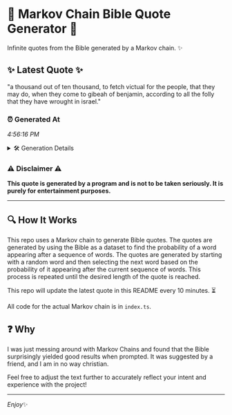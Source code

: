# 📖 Markov Chain Bible Quote Generator 📖

Infinite quotes from the Bible generated by a Markov chain. ✨

## ✨ Latest Quote ✨
"a thousand out of ten thousand, to fetch victual for the people, that they may do, when they come to gibeah of benjamin, according to all the folly that they have wrought in israel."

### ⏰ Generated At
*4:56:16 PM*

<details>
    <summary>🛠️ Generation Details</summary>
    <p>
        <strong>🌱 Seed:</strong> a<br>
        <strong>🔄 Iterations:</strong> 33<br>
        <strong>📜 Context History:</strong><br>[ a ]: thousand<br>[ a, thousand ]: out<br>[ a, thousand, out ]: of<br>[ a, thousand, out, of ]: ten<br>[ a, thousand, out, of, ten ]: thousand,<br>[ a, thousand, out, of, ten, thousand, ]: to<br>[ thousand, out, of, ten, thousand,, to ]: fetch<br>[ out, of, ten, thousand,, to, fetch ]: victual<br>[ of, ten, thousand,, to, fetch, victual ]: for<br>[ ten, thousand,, to, fetch, victual, for ]: the<br>[ thousand,, to, fetch, victual, for, the ]: people,<br>[ to, fetch, victual, for, the, people, ]: that<br>[ fetch, victual, for, the, people,, that ]: they<br>[ victual, for, the, people,, that, they ]: may<br>[ for, the, people,, that, they, may ]: do,<br>[ the, people,, that, they, may, do, ]: when<br>[ people,, that, they, may, do,, when ]: they<br>[ that, they, may, do,, when, they ]: come<br>[ they, may, do,, when, they, come ]: to<br>[ may, do,, when, they, come, to ]: gibeah<br>[ do,, when, they, come, to, gibeah ]: of<br>[ when, they, come, to, gibeah, of ]: benjamin,<br>[ they, come, to, gibeah, of, benjamin, ]: according<br>[ come, to, gibeah, of, benjamin,, according ]: to<br>[ to, gibeah, of, benjamin,, according, to ]: all<br>[ gibeah, of, benjamin,, according, to, all ]: the<br>[ of, benjamin,, according, to, all, the ]: folly<br>[ benjamin,, according, to, all, the, folly ]: that<br>[ according, to, all, the, folly, that ]: they<br>[ to, all, the, folly, that, they ]: have<br>[ all, the, folly, that, they, have ]: wrought<br>[ the, folly, that, they, have, wrought ]: in<br>[ folly, that, they, have, wrought, in ]: israel.<br>
    </p>
</details>

### ⚠️ Disclaimer ⚠️
**This quote is generated by a program and is not to be taken seriously. It is purely for entertainment purposes.**

---

## 🔍 How It Works

This repo uses a Markov chain to generate Bible quotes. The quotes are generated by using the Bible as a dataset to find the probability of a word appearing after a sequence of words. The quotes are generated by starting with a random word and then selecting the next word based on the probability of it appearing after the current sequence of words. This process is repeated until the desired length of the quote is reached.

This repo will update the latest quote in this README every 10 minutes. ⏳

All code for the actual Markov chain is in `index.ts`.

## ❓ Why

I was just messing around with Markov Chains and found that the Bible surprisingly yielded good results when prompted. 
It was suggested by a friend, and I am in no way christian.

Feel free to adjust the text further to accurately reflect your intent and experience with the project!

---

*Enjoy*✨
